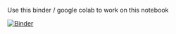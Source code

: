 Use this binder / google colab to work on this notebook

[![Binder](https://mybinder.org/badge_logo.svg)](https://mybinder.org/v2/gh/saimalleshk/data_working/tree/main/Day-4/main?labpath=Day-4.ipynb)

